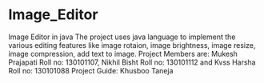 # Image_Editor
Image Editor in java
The project uses java language to implement the various editing features like image rotaion, image brightness, image resize, image compression, add text to image.
Project Members are: Mukesh Prajapati  Roll no: 130101107,  Nikhil Bisht Roll no: 130101112 and Kvss Harsha Roll no: 130101088
Project Guide: Khusboo Taneja
